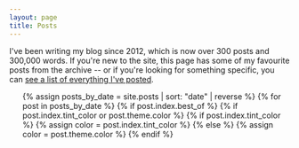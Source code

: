 ```yaml
---
layout: page
title: Posts
---
```


<link rel="stylesheet" href="/theme/article_cards.css">

I've been writing my blog since 2012, which is now over 300 posts and 300,000 words.
If you're new to the site, this page has some of my favourite posts from the archive -- or if you're looking for something specific, you can [see a list of everything I've posted](/all-posts/).

<ul class="post_cards">
{% assign posts_by_date = site.posts | sort: "date" | reverse %}
{% for post in posts_by_date %}
  {% if post.index.best_of %}
    {% if post.index.tint_color or post.theme.color %}
      {% if post.index.tint_color %}
        {% assign color = post.index.tint_color %}
      {% else %}
        {% assign color = post.theme.color %}
      {% endif %}
    <style>
      #{{ post.slug }}.card {
        border-color: {{ color }};
      }

      #{{ post.slug }} .card_title {
        color: {{ color }};
      }

      #{{ post.slug }}.card a:hover {
        background: {{ color | rgba: 0.2 }};
      }
    </style>
    {% endif %}

    {% if post.index.image %}
      {% assign image = post.index.image %}
    {% elsif post.theme.image %}
      {% assign image = post.theme.image %}
    {% else %}
      {% assign image = "" %}
    {% endif %}

    <li class="card" id="{{ post.slug }}">
      <a href="{{ post.url }}">

        <!--
          Intentionally omit the alt text on promos, so screen reader users
          don't have to listen to the alt text before hearing the title
          of the item in the list.

          See https://github.com/wellcomecollection/wellcomecollection.org/issues/6007
        -->
        <p class="card_image"><img src="{{ image }}" alt=""/></p>

        <p class="card_title">{{ post.title }}</p>
        <p class="card_description">
          {{ post.summary | smartify }}
          {{ post.date | date: "%B&nbsp;%Y" }}.
        </p>
      </a>
    </li>
  {% endif %}
{% endfor %}
</ul>
